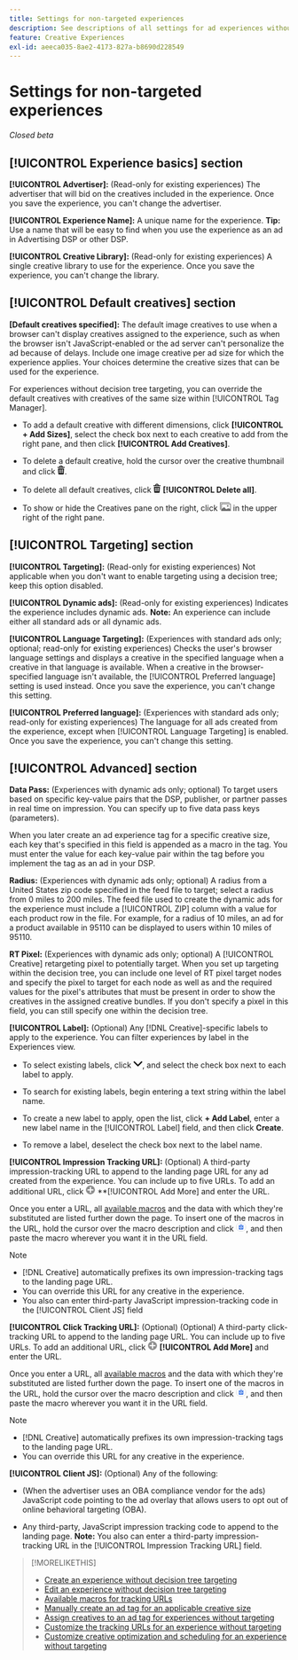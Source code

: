 ```yaml
---
title: Settings for non-targeted experiences
description: See descriptions of all settings for ad experiences without decision tree targeting.
feature: Creative Experiences
exl-id: aeeca035-8ae2-4173-827a-b8690d228549
---
```

# Settings for non-targeted experiences

*Closed beta*

## [!UICONTROL Experience basics] section

**[!UICONTROL Advertiser]:** (Read-only for existing experiences) The advertiser that will bid on the creatives included in the experience. Once you save the experience, you can't change the advertiser.

**[!UICONTROL Experience Name]:** A unique name for the experience. **Tip:** Use a name that will be easy to find when you use the experience as an ad in Advertising DSP or other DSP.

**[!UICONTROL Creative Library]:** (Read-only for existing experiences) A single creative library to use for the experience. Once you save the experience, you can't change the library.

## [!UICONTROL Default creatives] section

**\[Default creatives specified\]:** The default image creatives to use when a browser can't display creatives assigned to the experience, such as when the browser isn't JavaScript-enabled or the ad server can't personalize the ad because of delays. Include one image creative per ad size for which the experience applies. Your choices determine the creative sizes that can be used for the experience. <!-- In the legacy product, you selected the ad sizes for the experience, and then selected default images for each of those ad sizes. -->

For experiences without decision tree targeting, you can override the default creatives with creatives of the same size within [!UICONTROL Tag Manager].<!-- verify -->

* To add a default creative with different dimensions, click **[!UICONTROL + Add Sizes]**, select the check box next to each creative to add from the right pane, and then click **[!UICONTROL Add Creatives]**.

* To delete a default creative, hold the cursor over the creative thumbnail and click ![Delete](/help/creative/assets/delete.png "Delete").

* To delete all default creatives, click ![Delete](/help/creative/assets/delete.png "Delete") **[!UICONTROL Delete all]**.

* To show or hide the Creatives pane on the right, click ![Show/Hide](/help/creative/assets/hide-show-creatives.png "Show/Hide") in the upper right of the right pane.

## [!UICONTROL Targeting] section

**[!UICONTROL Targeting]:** (Read-only for existing experiences) Not applicable when you don't want to enable targeting using a decision tree; keep this option disabled.

**[!UICONTROL Dynamic ads]:** (Read-only for existing experiences) Indicates the experience includes dynamic ads. **Note:** An experience can include either all standard ads or all dynamic ads.

**[!UICONTROL Language Targeting]:** (Experiences with standard ads only; optional; read-only for existing experiences) Checks the user's browser language settings and displays a creative in the specified language when a creative in that language is available. When a creative in the browser-specified language isn't available, the [!UICONTROL Preferred language] setting is used instead. Once you save the experience, you can't change this setting. 

**[!UICONTROL Preferred language]:** (Experiences with standard ads only; read-only for existing experiences) The language for all ads created from the experience, except when [!UICONTROL Language Targeting] is enabled. Once you save the experience, you can't change this setting.

## [!UICONTROL Advanced] section

**Data Pass:** (Experiences with dynamic ads only; optional) To target users based on specific key-value pairs that the DSP, publisher, or partner passes in real time on impression. You can specify up to five data pass keys (parameters).<!-- May move this to just within the decision tree. -->

When you later create an ad experience tag for a specific creative size, each key that's specified in this field is appended as a macro in the tag. You must enter the value for each key-value pair within the tag before you implement the tag as an ad in your DSP.

**Radius:** (Experiences with dynamic ads only; optional) A radius from a United States zip code specified in the feed file to target; select a radius from 0 miles to 200 miles. The feed file used to create the dynamic ads for the experience must include a [!UICONTROL ZIP] column<!-- or a user-named column mapped to a ZIP column --> with a value for each product row in the file. For example, for a radius of 10 miles, an ad for a product available in 95110 can be displayed to users within 10 miles of 95110. 

**RT Pixel:** (Experiences with dynamic ads only; optional) A [!UICONTROL Creative] retargeting pixel to potentially target. When you set up targeting within the decision tree, you can include one level of RT pixel target nodes and specify the pixel to target for each node as well as and the required values for the pixel's attributes that must be present in order to show the creatives in the assigned creative bundles. If you don't specify a pixel in this field, you can still specify one within the decision tree.<!-- From R: "the RT Pixel should be via the content selection in the Dynamic ad setup" -- clarify. I do see "Datapass" (oneword) in the dynamic ad settings, but I'm not sure how that setting and this experience-level one work together. -->

**[!UICONTROL Label]:** <!-- should be "Labels" --> (Optional) Any [!DNL Creative]-specific labels to apply to the experience. You can filter experiences by label in the Experiences<!-- sic --> view.

* To select existing labels, click ![Down](/help/creative/assets/chevron-down.png "Down"), and select the check box next to each label to apply.

* To search for existing labels, begin entering a text string within the label name.

* To create a new label to apply, open the list, click **+ Add Label**, enter a new label name in the [!UICONTROL Label] field, and then click **Create**.

* To remove a label, deselect the check box next to the label name.

**[!UICONTROL Impression Tracking URL]:** (Optional) A third-party impression-tracking URL to append to the landing page URL for any ad created from the experience. You can include up to five URLs. To add an additional URL, click ![icon](/help/creative/assets/create.png) **[!UICONTROL Add More] and enter the URL.

Once you enter a URL, all [available macros](/help/creative/creative-macros.md) and the data with which they're substituted are listed further down the page. To insert one of the macros in the URL, hold the cursor over the macro description and click ![Copy to clipboard](/help/creative/assets/copy-to-clipboard.png "Copy to clipboard"), and then paste the macro wherever you want it in the URL field.

>[!NOTE]
>
>* [!DNL Creative] automatically prefixes its own impression-tracking tags to the landing page URL.
>* You can override this URL for any creative in the experience.
>* You also can enter third-party JavaScript impression-tracking code in the [!UICONTROL Client JS] field

**[!UICONTROL Click Tracking URL]:** (Optional) (Optional) A third-party click-tracking URL to append to the landing page URL. You can include up to five URLs. To add an additional URL, click ![icon](/help/creative/assets/create.png) **[!UICONTROL Add More]** and enter the URL.

Once you enter a URL, all [available macros](/help/creative/creative-macros.md) and the data with which they're substituted are listed further down the page. To insert one of the macros in the URL, hold the cursor over the macro description and click ![Copy to clipboard](/help/creative/assets/copy-to-clipboard.png "Copy to clipboard"), and then paste the macro wherever you want it in the URL field.

>[!NOTE]
>
>* [!DNL Creative] automatically prefixes its own impression-tracking tags to the landing page URL.
>* You can override this URL for any creative <!-- creative bundle for targeted experiences -->in the experience.

**[!UICONTROL Client JS]:** (Optional) Any of the following:

* (When the advertiser uses an OBA compliance vendor for the ads) JavaScript code pointing to the ad overlay that allows users to opt out of online behavioral targeting (OBA).

* Any third-party, JavaScript impression tracking code to append to the landing page. **Note:** You also can enter a third-party impression-tracking URL in the [!UICONTROL Impression Tracking URL] field.

>[!MORELIKETHIS]
>
>* [Create an experience without decision tree targeting](experience-create-no-targeting.md)
>* [Edit an experience without decision tree targeting](experience-edit-no-targeting.md)
>* [Available macros for tracking URLs](/help/creative/creative-macros.md)
>* [Manually create an ad tag for an applicable creative size](experience-tag-create-manually.md)
>* [Assign creatives to an ad tag for experiences without targeting](experience-tag-assign-creatives.md)
>* [Customize the tracking URLs for an experience without targeting](experience-tracking-urls-no-targeting.md)
>* [Customize creative optimization and scheduling for an experience without targeting](experience-optimization-scheduling-no-targeting.md)
